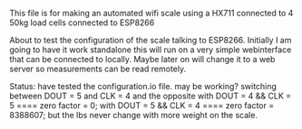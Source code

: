 This file is for making an automated wifi scale using a HX711 connected to 4 50kg load cells connected to ESP8266


About to test the configuration of the scale talking to ESP8266. Initially I am going to have it work standalone
	this will run on a very simple webinterface that can be connected to locally. Maybe later on will change it
	to a web server so measurements can be read remotely.

Status:
	have tested the configuration.io file. may be working?
	switching between DOUT = 5 and CLK = 4 and the opposite
		with DOUT = 4 && CLK = 5 ==== zero factor = 0;
		with DOUT = 5 && CLK = 4 ==== zero factor = 8388607;
			but the lbs never change with more weight on the scale.
